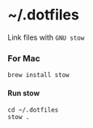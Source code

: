# ~/.dotfiles 
Link files with `GNU stow`
### For Mac
```
brew install stow 
```
#### Run stow
```
cd ~/.dotfiles
stow .
```


